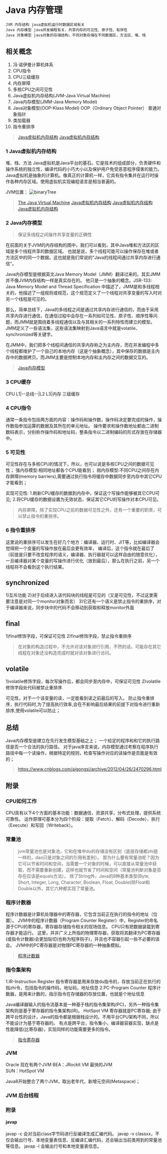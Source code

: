 # Java 内存管理

    JVM 内存结构 java虚拟机运行时数据区域有关
    Java 内存模型 java并发编程有关，共享内存的可见性、原子性、有序性
    Java 对象模型 java对象的存储结构，不同对象存储在不同数据区，方法区、堆、栈


## 相关概念
1. 冯·诺伊曼计算机体系
2. CPU指令
3. CPU三级缓存
4. 内存屏障
5. 多核CPU之间可见性 
6. Java虚拟机内存结构(JVM-Java Virtual Machine)
7. Java内存模型(JMM-Java Memory Model)
8. Java对象模型(OOP-Klass Model)  OOP（Ordinary Object Pointer） 普通对象指针
9. 类加载器
10. 指令重排序

> [Java虚拟机内存结构](https://segmentfault.com/a/1190000020206676?utm_source=tag-newest)
> [Java虚拟机内存结构](https://blog.csdn.net/qq_36907589/article/details/80839385)

### 1 Java虚拟机内存结构
堆、栈、方法
Java虚拟机是Java平台的基石。它是技术的组成部分，负责硬件和操作系统的独立性，编译代码的小巧大小以及保护用户免受恶意程序侵害的能力。
Java虚拟机是抽象的计算机。像真正的计算机一样，它具有指令集并在运行时操作各种内存区域。使用虚拟机实现编程语言是相当普遍的。

JVM位置：
![binaryTree](../image/jvm-location.png "binaryTree")


> [The Java Virtual Machine](https://docs.oracle.com/javase/specs/jvms/se8/html/jvms-1.html#jvms-1.2)
> [Java虚拟机内存结构](https://www.cnblogs.com/aflyun/p/10575740.html)
> [Java虚拟机内存结构](https://www.jianshu.com/p/bf158fbb2432)
> [Java虚拟机内存结构](https://www.jianshu.com/p/76959115d486)
### 2 Java内存模型
> 保证多线程之间操作共享变量的正确性

在前面的关于JVM的内存结构的图中，我们可以看到，其中Java堆和方法区的区域是多个线程共享的数据区域。
也就是说，多个线程可能可以操作保存在堆或者方法区中的同一个数据。这也就是我们常说的“Java的线程间通过共享内存进行通信”。

Java内存模型是根据英文Java Memory Model（JMM）翻译过来的。其实JMM并不像JVM内存结构一样是真实存在的。
他只是一个抽象的概念。JSR-133: Java Memory Model and Thread Specification 中描述了，JMM是和多线程相关的，他描述了一组规则或规范，这个规范定义了一个线程对共享变量的写入时对另一个线程是可见的。

那么，简单总结下，Java的多线程之间是通过共享内存进行通信的，而由于采用共享内存进行通信，在通信过程中会存在一系列如可见性、原子性、顺序性等问题，而JMM就是围绕着多线程通信以及与其相关的一系列特性而建立的模型。
JMM定义了一些语法集，这些语法集映射到Java语言中就是volatile、synchronized等关键字。

在JMM中，我们把多个线程间通信的共享内存称之为主内存，而在并发编程中多个线程都维护了一个自己的本地内存（这是个抽象概念），其中保存的数据是主内存中的数据拷贝。而JMM主要是控制本地内存和主内存之间的数据交互的。

> [Java内存模型](https://www.jianshu.com/p/bf158fbb2432)

### 3 CPU缓存
CPU L1|--总线--|L2 L3|内存 三级缓存
### 4 CPU指令
通常一条指令包括两方面的内容：操作码和操作数，操作码决定要完成的操作，操作数指参加运算的数据及其所在的单元地址。
操作要求和操作数地址都由二进制数码表示，分别称作操作码和地址码，整条指令以二进制编码的形式存放在存储器中。
### 5 可见性
可见性存在与多核CPU的情况下，所以，也可以说是多核CPU之间的数据可见性；
强内存模型:相同地址都各个CPU能看到；
弱内存模型:不同CPU之间存在内存屏障(memory barriers),需要通过执行指令将缓存中数据同步至内存中其它CPU才能看到；

实现可见性:
1.刷新CPU缓存的数据到内存中，保证这个写操作能够被其它CPU可见;
2.将CPU缓存的数据设置为无效状态，保证其它CPU的写操作对本CPU可见。
> 内存屏障，除了实现CPU之前的数据可见性之外，还有一个重要的职责，可以禁止指令的重排序。
### 6 指令重排序
这里说的重排序可以发生在好几个地方：编译器、运行时、JIT等，比如编译器会觉得把一个变量的写操作放在最后会更有效率，
编译后，这个指令就在最后了（前提是只要不改变程序的语义，编译器、执行器就可以这样自由的随意优化），
一旦编译器对某个变量的写操作进行优化（放到最后），那么在执行之前，另一个线程将不会看到这个执行结果。

## synchronized
1)互斥功能
2)对于后续进入该代码块的线程是可见的（又是可见性，不过这里需要注意是对同一个monitor对象而言）
3)它还有一个语义是禁止指令的重排序，对于编译器来说，同步块中的代码不会移动到获取和释放monitor外面

## final
1)final修饰字段，可保证可见性
2)final修饰字段，禁止指令重排序

> 在对象的构造过程中，不允许对该对象进行引用，不然的话，可能存在其它线程在对象还没构造完成时就对该对象进行访问。
## volatile
1)volatile修饰字段，每次写操作后，都会同步至内存中，可保证可见性
2)volatile修饰字段处代码被禁止重排序

可见性，对于一个该变量的读，一定能看到读之前最后的写入。
防止指令重排序，执行代码时,为了提高执行效率,会在不影响最后结果的前提下对指令进行重新排序,使用volatile可以防止；


## 总结
Java内存模型是建立在先行发生模型基础之上；
一个给定的程序和和它的执行路径是否一个合法的执行路径。
对于java序言来说，内存模型通过考察在程序执行路径中每一个读操作，根据特定的规则，检查写操作对应的读操作是否能是有效的；
> https://www.cnblogs.com/aigongsi/archive/2012/04/26/2470296.html

## 附录

### CPU如何工作
CPU具有以下4个方面的基本功能：数据通信，资源共享，分布式处理，提供系统可靠性。
运作原理可基本分为四个阶段：提取（Fetch）、解码（Decode）、执行（Execute）和写回（Writeback）。

### 常量池
>jvm常量池也是对象池，它和在堆中du的存储没有区别（底层存储都zhi是一样的，dao只是对象之间的引用有差别）。
>那为什么要有常量池呢？因为它可以节省时间和空间，当需要一个对象的时候，可以直接从常量池中获取，而不需要重新创建，这样也就节省了时间和空间（常量池判断对象是否存在应该是equals方法）。
 除了String外，Java的8种基本类型(Byte, Short, Integer, Long, Character, Boolean, Float, Double)除Float和Double以外，其它六种都实现了常量池。

### 程序计数器
程序计数器是计算机处理器中的寄存器，它包含当前正在执行的指令的地址（位置）。
JVM中的程序计数器（Program Counter Register）中，Register的命名源于CPU的寄存器，寄存器存储指令相关的现场信息。
CPU只有把数据装载到寄存器才能运行。
这里，并非广义上所指的物理寄存器，获取将其翻译为PC寄存器(或指令计数器)会更加贴切(也称为程序钩子)，并且也不容器引起一些不必要的误会。
JVM中的PC寄存器是对物理PC寄存器的一种抽象模拟。

> [程序计数器](https://www.cnblogs.com/niugang0920/p/12424671.html)

### 指令集架构
1.IR-Instruction Register
指令寄存器是用来存放du指令的，存放当前正在执行的指zhi令，包括指令的操作码，地址码，地址信息
2.PC-Program Counter
程序计数器，是用来计数的，指示指令在存储器的存放位置，也就是个地址信息

Java编译器输入的指令流基本是一种基于栈的指令集架构(PC)，另外一种指令集架构则是基于寄存器的指令集架构(IR)。
HotSpot VM 寄存器就是PC寄存器;
由于跨平台性的设计，Java的指令都是根据栈设计的。不用平台CPU架构不同，所以不能设计为基于寄存器的。
有点是跨平台，指令集小，编译器容器实现，缺点是性能降低(比寄存器)，实现同样的功能需要更多的指令。
> [指令寄存器](https://www.cnblogs.com/snow-man/p/10617230.html)

### JVM
Oracle 现在有两个JVM 
BEA：JRockit VM 最快的JVM   
SUN：HotSpot VM

Java8开始整合了两个JVM，取出老年代，新增元空间(Metaspace)；

### JVM 后台线程

### 附录
#### javap 
javap -c 会对当前class字节码进行反编译生成汇编代码。
javap -v classxx，不仅会输出行号、本地变量表信息、反编译汇编代码，还会输出当前类用到的常量池等信息。
javap -l 会输出行号和本地变量表信息。

